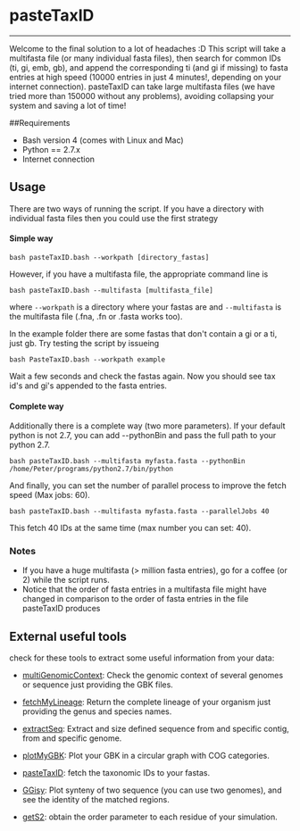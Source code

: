 # pasteTaxID
------------
Welcome to the final solution to a lot of headaches :D
This script will take a multifasta file (or many individual fasta files), then search for common IDs (ti, gi, emb, gb), and append the corresponding ti (and gi if missing) to fasta entries at high speed (10000 entries in just 4 minutes!, depending on your internet connection).
pasteTaxID can take large multifasta files (we have tried more than 150000 without any problems), avoiding collapsing your system and saving a lot of time!

##Requirements
* Bash version 4 (comes with Linux and Mac)
* Python == 2.7.x
* Internet connection

## Usage
There are two ways of running the script. If you have a directory with individual fasta files then you could use the first strategy

#### Simple way

    bash pasteTaxID.bash --workpath [directory_fastas]

However, if you have a multifasta file, the appropriate command line is

    bash pasteTaxID.bash --multifasta [multifasta_file]

where `--workpath` is a directory where your fastas are and `--multifasta` is the multifasta file (.fna, .fn or .fasta works too). 

In the example folder there are some fastas that don't contain a gi or a ti, just gb. Try testing the script by issueing

	bash PasteTaxID.bash --workpath example

Wait a few seconds and check the fastas again. Now  you should see tax id's and gi's appended to the fasta entries.

#### Complete way

Additionally there is a complete way (two more parameters). If your default python is not 2.7, you can add --pythonBin and pass the full path to your python 2.7.

	bash pasteTaxID.bash --multifasta myfasta.fasta --pythonBin /home/Peter/programs/python2.7/bin/python

And finally, you can set the number of parallel process to improve the fetch speed (Max jobs: 60).

	bash pasteTaxID.bash --multifasta myfasta.fasta --parallelJobs 40

This fetch 40 IDs at the same time (max number you can set: 40).

### Notes
* If you have a huge multifasta (> million fasta entries), go for a coffee (or 2) while the script runs.
* Notice that the order of fasta entries in a multifasta file might have changed in comparison to the order of fasta entries in the file pasteTaxID produces

## External useful tools
check for these tools to extract some useful information from your data:

* [multiGenomicContext](https://github.com/Sanrrone/multiGenomicContext): Check the genomic context of several genomes or sequence just providing the GBK files.

* [fetchMyLineage](https://github.com/Sanrrone/fetchMyLineage): Return the complete lineage of your organism just providing the genus and species names.

* [extractSeq](https://github.com/Sanrrone/extractSeq): Extract and size defined sequence from and specific contig, from and specific genome.

* [plotMyGBK](https://github.com/Sanrrone/plotMyGBK): Plot your GBK in a circular graph with COG categories.

* [pasteTaxID](https://github.com/Sanrrone/pasteTaxID): fetch the taxonomic IDs to your fastas.

* [GGisy](https://github.com/Sanrrone/GGisy): Plot synteny of two sequence (you can use two genomes), and see the identity of the matched regions.

* [getS2](https://github.com/Sanrrone/getS2): obtain the order parameter to each residue of your simulation.